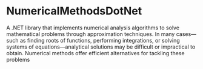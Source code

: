 # NumericalMethodsDotNet
A .NET library that implements numerical analysis algorithms to solve mathematical problems through approximation techniques. In many cases—such as finding roots of functions, performing integrations, or solving systems of equations—analytical solutions may be difficult or impractical to obtain. Numerical methods offer efficient alternatives for tackling these problems
